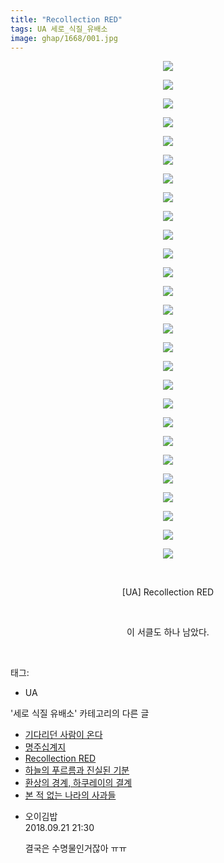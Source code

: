 ```yaml
---
title: "Recollection RED"
tags: UA 세로_식질_유배소
image: ghap/1668/001.jpg
---
```

<div class="article">
<p style="text-align: center; clear: none; float: none;"><img src="{{ site.nasurl }}/ghap/1668/001.jpg"/></p>
<p style="text-align: center; clear: none; float: none;"><img src="{{ site.nasurl }}/ghap/1668/002.jpg"/></p>
<p style="text-align: center; clear: none; float: none;"><img src="{{ site.nasurl }}/ghap/1668/003.jpg"/></p>
<p style="text-align: center; clear: none; float: none;"><img src="{{ site.nasurl }}/ghap/1668/004.jpg"/></p>
<p style="text-align: center; clear: none; float: none;"><img src="{{ site.nasurl }}/ghap/1668/005.jpg"/></p>
<p style="text-align: center; clear: none; float: none;"><img src="{{ site.nasurl }}/ghap/1668/006.jpg"/></p>
<p style="text-align: center; clear: none; float: none;"><img src="{{ site.nasurl }}/ghap/1668/007.jpg"/></p>
<p style="text-align: center; clear: none; float: none;"><img src="{{ site.nasurl }}/ghap/1668/008.jpg"/></p>
<p style="text-align: center; clear: none; float: none;"><img src="{{ site.nasurl }}/ghap/1668/009.jpg"/></p>
<p style="text-align: center; clear: none; float: none;"><img src="{{ site.nasurl }}/ghap/1668/010.jpg"/></p>
<p style="text-align: center; clear: none; float: none;"><img src="{{ site.nasurl }}/ghap/1668/011.jpg"/></p>
<p style="text-align: center; clear: none; float: none;"><img src="{{ site.nasurl }}/ghap/1668/012.jpg"/></p>
<p style="text-align: center; clear: none; float: none;"><img src="{{ site.nasurl }}/ghap/1668/013.jpg"/></p>
<p style="text-align: center; clear: none; float: none;"><img src="{{ site.nasurl }}/ghap/1668/014.jpg"/></p>
<p style="text-align: center; clear: none; float: none;"><img src="{{ site.nasurl }}/ghap/1668/015.jpg"/></p>
<p style="text-align: center; clear: none; float: none;"><img src="{{ site.nasurl }}/ghap/1668/016.jpg"/></p>
<p style="text-align: center; clear: none; float: none;"><img src="{{ site.nasurl }}/ghap/1668/017.jpg"/></p>
<p style="text-align: center; clear: none; float: none;"><img src="{{ site.nasurl }}/ghap/1668/018.jpg"/></p>
<p style="text-align: center; clear: none; float: none;"><img src="{{ site.nasurl }}/ghap/1668/019.jpg"/></p>
<p style="text-align: center; clear: none; float: none;"><img src="{{ site.nasurl }}/ghap/1668/020.jpg"/></p>
<p style="text-align: center; clear: none; float: none;"><img src="{{ site.nasurl }}/ghap/1668/021.jpg"/></p>
<p style="text-align: center; clear: none; float: none;"><img src="{{ site.nasurl }}/ghap/1668/022.jpg"/></p>
<p style="text-align: center; clear: none; float: none;"><img src="{{ site.nasurl }}/ghap/1668/023.jpg"/></p>
<p style="text-align: center; clear: none; float: none;"><img src="{{ site.nasurl }}/ghap/1668/024.jpg"/></p>
<p style="text-align: center; clear: none; float: none;"><img src="{{ site.nasurl }}/ghap/1668/025.jpg"/></p>
<p style="text-align: center; clear: none; float: none;"><img src="{{ site.nasurl }}/ghap/1668/026.jpg"/></p>
<p style="text-align: center; clear: none; float: none;"><img src="{{ site.nasurl }}/ghap/1668/027.jpg"/></p>
<p style="text-align: center; clear: none; float: none;"><br/></p>
<p style="text-align: center; clear: none; float: none;">[UA] Recollection RED</p>
<p style="text-align: center; clear: none; float: none;"><br/></p>
<p style="text-align: center; clear: none; float: none;">이 서클도 하나 남았다.</p>
<p><br/></p>
</div><div class="tagTrail">
<p>태그: </p>
<ul>
<li>UA</li>
</ul>
</div><div class="another">
<p>'세로 식질 유배소' 카테고리의 다른 글</p>
<ul>
<li><a href="/2016-08-19-ghap_1693">기다리던 사람이 온다</a></li>
<li><a href="/2016-08-19-ghap_1691">명주십계지</a></li>
<li><a href="/2016-08-18-ghap_1668">Recollection RED</a></li>
<li><a href="/2016-08-16-ghap_1619">하늘의 푸르름과 진실된 기분</a></li>
<li><a href="/2016-08-15-ghap_1589">환상의 경계, 하쿠레이의 결계</a></li>
<li><a href="/2016-08-12-ghap_1534">본 적 없는 나라의 사과들</a></li>
</ul>
</div><div class="cb_module cb_fluid">
<div class="cb_wrt cb_profile">
<div class="comment">
<ul>
<li class="cb_thumb_off" id="comment15337659">
<div class="cb_comment_area">
<div class="cb_info_area">
<div class="cb_section">
<span class="cb_nick_name">오이김밥</span>
</div>
<div class="cb_section">
<span class="cb_date">2018.09.21 21:30 </span>
</div>
</div>
<div class="cb_dsc_comment">
<p class="cb_dsc">
											결국은 수명물인거잖아 ㅠㅠ
										</p>
</div>
</div></li>
</ul>
</div>
</div><!-- commentList close -->
</div>
<br/>
<p id="refer"></p>
<br/>
